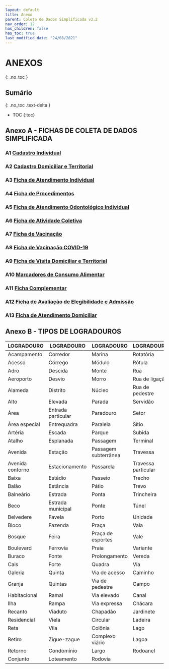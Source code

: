 ```yaml
---
layout: default
title: Anexo
parent: Coleta de Dados Simplificada v3.2
nav_order: 12
has_children: false
has_toc: true
last_modified_date: "24/08/2021"
---
```


# ANEXOS
{: .no_toc }

## Sumário
{: .no_toc .text-delta }

- TOC
{:toc}


## Anexo A - FICHAS DE COLETA DE DADOS SIMPLIFICADA

### A1 [Cadastro Individual](http://189.28.128.100/dab/docs/portaldab/documentos/esus/ficha_cadastro_individual_v3_2.pdf)
### A2 [Cadastro Domiciliar e Territorial](http://189.28.128.100/dab/docs/portaldab/documentos/esus/ficha_cadastro_domiciliar_territorial_v3_2.pdf)
### A3 [Ficha de Atendimento Individual](http://189.28.128.100/dab/docs/portaldab/documentos/esus/ficha_atendimento_individual_v3_2.pdf)
### A4 [Ficha de Procedimentos](http://189.28.128.100/dab/docs/portaldab/documentos/esus/ficha_procedimentos_v3_2.pdf)
### A5 [Ficha de Atendimento Odontológico Individual](http://189.28.128.100/dab/docs/portaldab/documentos/esus/ficha_individual_odontologico_v3_2.pdf)
### A6 [Ficha de Atividade Coletiva](http://189.28.128.100/dab/docs/portaldab/documentos/esus/ficha_atividade_coletiva_v3_2.pdf)
### A7 [Ficha de Vacinação](http://189.28.128.100/dab/docs/portaldab/documentos/esus/ficha_vacinacao_v3_2.pdf)
### A8 [Ficha de Vacinação COVID-19](http://189.28.128.100/dab/docs/portaldab/documentos/esus/ficha_vacinacao_COVID-19.pdf)
### A9 [Ficha de Visita Domiciliar e Territorial](http://189.28.128.100/dab/docs/portaldab/documentos/esus/ficha_v_domiciliar_terr_v4_1.pdf)
### A10 [Marcadores de Consumo Alimentar](http://189.28.128.100/dab/docs/portaldab/documentos/esus/ficha_marcadores_alimentar_v3_2.pdf)
### A11 [Ficha Complementar](http://189.28.128.100/dab/docs/portaldab/documentos/esus/ficha_cadastro_complementar_v3_2.pdf)
### A12 [Ficha de Avaliação de Elegibilidade e Admissão](http://189.28.128.100/dab/docs/portaldab/documentos/esus/ficha_avaliacao_elegibilidade_admissao_v3_2.pdf)
### A13 [Ficha de Atendimento Domiciliar](http://189.28.128.100/dab/docs/portaldab/documentos/esus/ficha_atendimento_domiciliar_v3_2.pdf)


## Anexo B - TIPOS DE LOGRADOUROS

|LOGRADOURO|LOGRADOURO|LOGRADOURO|LOGRADOURO|
|--|--|--|--|
|Acampamento|Corredor|Marina|Rotatória|
|Acesso|Córrego|Módulo|Rótula|
|Adro|Descida|Monte|Rua|
|Aeroporto|Desvio|Morro|Rua de ligação|
|Alameda|Distrito|Núcleo|Rua de pedestre|
|Alto|Elevada|Parada|Servidão|
|Área|Entrada particular|Paradouro|Setor|
|Área especial|Entrequadra|Paralela|Sítio|
|Artéria|Escada|Parque|Subida|
|Atalho|Esplanada|Passagem|Terminal|
|Avenida|Estação|Passagem subterrânea|Travessa|
|Avenida contorno|Estacionamento|Passarela|Travessa particular|
|Baixa|Estádio|Passeio|Trecho|
|Balão|Estância|Pátio|Trevo|
|Balneário|Estrada|Ponta|Trincheira|
|Beco|Estrada municipal|Ponte|Túnel|
|Belvedere|Favela|Porto|Unidade|
|Bloco|Fazenda|Praça|Vala|
|Bosque|Feira|Praça de esportes|Vale|
|Boulevard|Ferrovia|Praia|Variante|
|Buraco|Fonte|Prolongamento|Vereda|
|Cais|Forte|Quadra|Via|Calçada|
|Galeria|Quinta|Via de acesso|Caminho|
|Granja|Quintas|Via de pedestre|Campo|
|Habitacional|Ramal|Via elevado|Canal|
|Ilha|Rampa|Via expressa|Chácara|Jardim
|Recanto|Viaduto|Chapadão|Jardinete|
|Residencial|Viela|Circular|Ladeira|
|Reta|Vila|Colônia|Lago|
|Retiro|Zigue-zague|Complexo viário|Lagoa|
|Retorno|Condomínio|Largo|Rodoanel|
|Conjunto|Loteamento|Rodovia|
